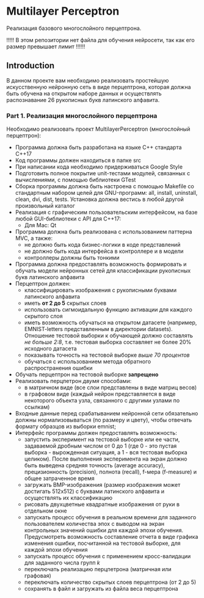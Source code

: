 # Multilayer Perceptron

Реализация базового многослойного перцептрона.

!!!!! В этом репозитории нет файла для обучения нейросети, так как его размер превышает лимит !!!!!!

## Introduction

В данном проекте вам необходимо реализовать простейшую искусственную нейронную сеть в виде перцептрона, которая должна быть обучена на открытом наборе данных и осуществлять распознавание 26 рукописных букв латинского алфавита.


### Part 1. Реализация многослойного перцептрона

Необходимо реализовать проект MultilayerPerceptron (многослойный перцептрон):
- Программа должна быть разработана на языке C++ стандарта C++17
- Код программы должен находиться в папке src
- При написании кода необходимо придерживаться Google Style
- Подготовить полное покрытие unit-тестами модулей, связанных с вычислениями, c помощью библиотеки GTest
- Сборка программы должна быть настроена с помощью Makefile со стандартным набором целей для GNU-программ: all, install, uninstall, clean, dvi, dist, tests. Установка должна вестись в любой другой произвольный каталог
- Реализация с графическим пользовательским интерфейсом, на базе любой GUI-библиотеки с API для C++17:  
  * Для Mac: Qt
- Программа должна быть реализована с использованием паттерна MVC, а также:
  - не должно быть кода бизнес-логики в коде представлений
  - не должно быть кода интерфейса в контроллере и в модели
  - контроллеры должны быть тонкими
- Программа должна предоставлять возможность формировать и обучать модели нейронных сетей для классификации рукописных букв латинского алфавита
- Перцептрон должен:
  - классифицировать изображения с рукописными буквами латинского алфавита
  - иметь **от 2 до 5** скрытых слоев
  - использовать сигмоидальную функцию активации для каждого скрытого слоя
  - иметь возможность обучаться на открытом датасете (например, EMNIST-letters представленным в директории datasets). Отношение тестовой выборки к обучающей должно составлять *не больше 2:8*, т.е. тестовая выборка составляет не более 20% исходного датасета
  - показывать точность на тестовой выборке *выше 70 процентов*
  - обучаться с использованием метода обратного распространения ошибки
- Обучать перцептрон на тестовой выборке **запрещено**
- Реализовать перцпетрон *двумя* способами:
  - в матричном виде (все слои представлены в виде матриц весов)
  - в графовом виде (каждый нейрон представляется в виде некоторого объекта узла, связанного с другими узлами по ссылкам)
- Входные данные перед срабатыванием нейронной сети обязательно должны нормализовываться (по размеру и цвету), чтобы отвечать формату образцов из выборки emnist;
- Интерфейс программы должен предоставлять возможность:
  - запустить эксперимент на тестовой выборке или ее части, задаваемой дробным числом от 0 до 1 (где 0 - это пустая выборка - вырожденная ситуация, а 1 - вся тестовая выборка целиком). После выполнения эксперимента на экран должно быть выведена средняя точность (average accuracy), прецизионность (precision), полнота (recall), f-мера (f-measure) и общее затраченное время
  - загружать BMP-изображения (размер изображения может достигать 512x512) с буквами латинского алфавита и осуществлять их классификацию
  - рисовать двухцветные квадратные изображения от руки в отдельном окне
  - запускать процесс обучения в реальном времени для заданного пользователем количества эпох с выводом на экран контрольных значений ошибки для каждой эпохи обучения. Предусмотреть возможность составление отчета в виде графика изменения ошибки, посчитанной на тестовой выборке, для каждой эпохи обучения
  - запускать процесс обучения с применением кросс-валидации для заданного числа групп _k_
  - переключать реализацию перцпетрона (матричная или графовая)
  - переключать количество скрытых слоев перцептрона (от 2 до 5)
  - сохранять в файл и загружать из файла веса перцептрона


